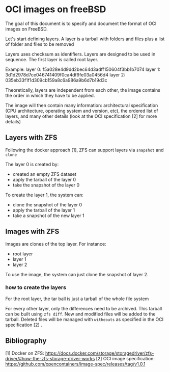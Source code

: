 # OCI images on freeBSD

The goal of this document is to specify and document the format of OCI images on FreeBSD.

Let's start defining layers. A layer is a tarball with folders and files plus a list of folder and files to be removed

Layers uses checksum as identifiers.
Layers are designed to be used in sequence. The first layer is called root layer.

Example:
layer 0: f5a028e4d9dd2bec64d3adff150604f3bb1b7074
layer 1: 3d1d2978d7ce046741409f0ca4df9fe03a0456d4
layer 2: 035eb33f1f1d309cb159a8c6a986a9b6d7b19d3c

Theoretically, layers are independent from each other, the image contains the order in which they have to be applied.

The image will then contain many information: architectural specification (CPU architecture, operating system and version, etc), the ordered list of layers, and many other details (look at the OCI specification [2] for more details)

## Layers with ZFS

Following the docker approach [1], ZFS can support layers via `snapshot` and `clone`

The layer 0 is created by:

* created an empty ZFS dataset
* apply the tarball of the layer 0
* take the snapshot of the layer 0

To create the layer 1, the system can:

* clone the snapshot of the layer 0
* apply the tarball of the layer 1
* take a snapshot of the new layer 1

## Images with ZFS
Images are clones of the top layer. For instance:

* root layer
* layer 1
* layer 2

To use the image, the system can just clone the snapshot of layer 2.

### how to create the layers

For the root layer, the tar ball is just a tarball of the whole file system

For every other layer, only the differences need to be archived. This tarball can be built using `zfs diff`.
New and modified files will be added to the tarball. Deleted files will be managed with `witheouts` as specified in the OCI specification [2] .

## Bibliography

[1] Docker on ZFS: https://docs.docker.com/storage/storagedriver/zfs-driver/#how-the-zfs-storage-driver-works
[2] OCI image specification: https://github.com/opencontainers/image-spec/releases/tag/v1.0.1
